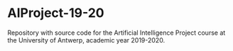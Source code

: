 # AIProject-19-20
Repository with source code for the Artificial Intelligence Project course at the University of Antwerp, academic year 2019-2020.

